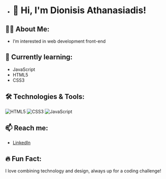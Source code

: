 - # 👋 Hi, I'm Dionisis Athanasiadis!

## 👨‍💻 About Me:
- I’m interested in web development front-end
  
## 🌱 Currently learning:
- JavaScript
- HTML5
- CSS3

## 🛠️ Technologies & Tools:
![HTML5](https://img.shields.io/badge/-HTML5-E34F26?style=flat&logo=html5&logoColor=white)
![CSS3](https://img.shields.io/badge/-CSS3-1572B6?style=flat&logo=css3&logoColor=white)
![JavaScript](https://img.shields.io/badge/-JavaScript-F7DF1E?style=flat&logo=javascript&logoColor=black)

## 📫 Reach me:
- [LinkedIn](https://www.linkedin.com/in/DionisisAthanasiadis)

## 🔥 Fun Fact:
I love combining technology and design, always up for a coding challenge!


<!---
DionisisAthanasiadis/DionisisAthanasiadis is a ✨ special ✨ repository because its `README.md` (this file) appears on your GitHub profile.
You can click the Preview link to take a look at your changes.
--->
